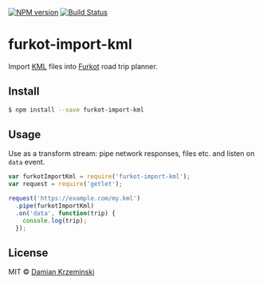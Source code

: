 [![NPM version][npm-image]][npm-url]
[![Build Status][travis-image]][travis-url]

# furkot-import-kml

Import [KML] files into [Furkot] road trip planner.

## Install

```sh
$ npm install --save furkot-import-kml
```

## Usage

Use as a transform stream: pipe network responses, files etc. and listen on `data` event.

```js
var furkotImportKml = require('furkot-import-kml');
var request = require('getlet');

request('https://example.com/my.kml')
  .pipe(furkotImportKml)
  .on('data', function(trip) {
    console.log(trip);
  });
```

## License

MIT © [Damian Krzeminski](https://code42day.com)

[Furkot]: https://furkot.com
[KML]: https://developers.google.com/kml

[npm-image]: https://img.shields.io/npm/v/furkot-import-kml.svg
[npm-url]: https://npmjs.org/package/furkot-import-kml

[travis-url]: https://travis-ci.org/furkot/import-kml
[travis-image]: https://img.shields.io/travis/furkot/import-kml.svg
